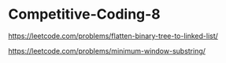 # Competitive-Coding-8

https://leetcode.com/problems/flatten-binary-tree-to-linked-list/

https://leetcode.com/problems/minimum-window-substring/